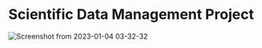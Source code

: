 # Scientific Data Management Project 
![Screenshot from 2023-01-04 03-32-32](https://user-images.githubusercontent.com/64088888/210468230-c9676b17-15d8-4d88-b048-aa3fb18f3110.png)


